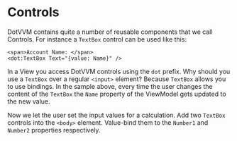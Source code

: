 ﻿---
Title: Controls
CodeTask: /resources/10_calculator/30_controls.dothtml.csx
---

# Controls

DotVVM contains quite a number of reusable components that we call Controls. For instance a `TextBox` control can be used like this:

```dothtml
<span>Account Name: </span>
<dot:TextBox Text="{value: Name}" />
```

In a View you access DotVVM controls using the `dot` prefix. Why should you use a `TextBox` over a regular `<input>` element? Because `TextBox` allows you to use bindings. In the sample above, every time the user changes the content of the `TextBox` the `Name` property of the ViewModel gets updated to the new value.

Now we let the user set the input values for a calculation. Add two `TextBox` controls into the `<body>` element. Value-bind them to the `Number1` and `Number2` properties respectively.
